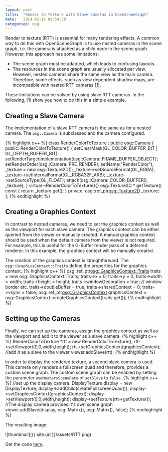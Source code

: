 ```yaml
---
layout: post
title:  "Render to Texture with Slave Cameras in OpenSceneGraph"
date:   2014-02-15 09:54:38
categories: osg
---
```

Render to texture (RTT) is essential for many rendering effects. A common way to do this with OpenSceneGraph is to use nested cameras in the scene graph, i.e. the camera is attached as a child node in the scene graph. However, this approach has some limitations:

- The scene graph must be adapted, which leads to confusing layouts.
- The resources in the scene graph are usually allocated per view. However, nested cameras share the same view as the main camera. Therefore, some effects, such as view dependent shadow maps, are incompatible with nested RTT cameras [\[1\]][osgshadow-and-rtt]. 

These limitations can be solved by using slave RTT cameras. In the following, I'll show you how to do this in a simple example. 

Creating a Slave Camera
---------------------
The implementation of a slave RTT camera is the same as for a nested camera. The `osg::Camera` is subclassed and the camera configured.

{% highlight c++ %}
class RenderColorToTexture : public osg::Camera
{
public:
    RenderColorToTexture()
    {
        setClearMask(GL_COLOR_BUFFER_BIT | GL_DEPTH_BUFFER_BIT);
	    setRenderTargetImplementation(osg::Camera::FRAME_BUFFER_OBJECT);
	    setRenderOrder(osg::Camera::PRE_RENDER);
	    setName("RenderColor");
	    _texture = new osg::Texture2D();
	    _texture->setSourceFormat(GL_RGBA);
	    _texture->setInternalFormat(GL_RGBA32F_ARB);
	    _texture->setSourceType(GL_FLOAT);
	    attach(osg::Camera::COLOR_BUFFER0, _texture);
	}
    virtual ~RenderColorToTexture(){}
    osg::Texture2D * getTexture() const
    {
    	return _texture.get();
	}
private:
    osg::ref_ptr<osg::Texture2D> _texture;
};
{% endhighlight %}

Creating a Graphics Context
--------------------
In contrast to nested cameras, we need to set the graphics context as well as the viewport for each slave camera. The graphics context can be either queried from the viewer or manually created. A manual graphics context should be used when the default camera from the viewer is not required. For example, this is useful for the G-Buffer render pass of a deferred renderer. In this example, the graphics context will be manually created.

The creation of the graphics context is straightforward. The `osg::GraphicsContext::Traits` define the properties for the graphics context.
{% highlight c++ %}
osg::ref_ptr<osg::GraphicsContext::Traits> traits = new osg::GraphicsContext::Traits;
traits->x = 0;
traits->y = 0;
traits->width = width;
traits->height = height;
traits->windowDecoration = true; // window border etc.
traits->doubleBuffer = true;
traits->sharedContext = 0;
traits->vsync = false;
osg::ref_ptr<osg::GraphicsContext>  graphicsContext = 
                     osg::GraphicsContext::createGraphicsContext(traits.get());
{% endhighlight %}

Setting up the Cameras
----------------------
Finally, we can set up the cameras, assign the graphics context as well as the viewport and add it to the viewer as a slave camera.
{% highlight c++ %}
RenderColorToTexture *rtt = new RenderColorToTexture();
rtt->setViewport(0,0,width,height);
rtt->setGraphicsContext(graphicsContext);
//add it as a slave to the viewer
viewer.addSlave(rtt);
{% endhighlight %}

In order to display the rendered texture, a second slave camera is used. This camera only renders a fullscreen quad and therefore, provides a custom scene graph. The custom scene graph can be enabled by setting the parameter `useMastersSceneData` of `setSlave` to `false`.
{% highlight c++ %}
//set up the display camera.
DisplayTexture display = new DisplayTexture;
display->addChild(createFullscreenQuad());
display->setGraphicsContext(graphicsContext);
display->setViewport(0,0,width,height);
display->setTexture(rtt->getTexture());
//The display camera provides it's own scene graph
viewer.addSlave(display, osg::Matrix(), osg::Matrix(), false);
{% endhighlight %}

The resulting image:

![thumbnail]({{ site.url }}/assets/RTT.png)

Get the code [here][code].

[osgshadow-and-rtt]: http://forum.openscenegraph.org/viewtopic.php?t=8347
[code]: https://github.com/ThermalPixel/osgdemos/tree/master